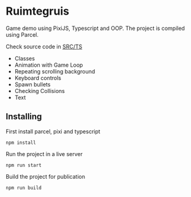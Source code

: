 # Ruimtegruis

Game demo using PixiJS, Typescript and OOP. The project is compiled using Parcel. 

Check source code in [SRC/TS](https://github.com/KokoDoko/pixidust/tree/main/src/ts)

- Classes
- Animation with Game Loop
- Repeating scrolling background 
- Keyboard controls
- Spawn bullets
- Checking Collisions
- Text

## Installing

First install parcel, pixi and typescript

```
npm install
```

Run the project in a live server
```
npm run start
```
Build the project for publication
```
npm run build
```
